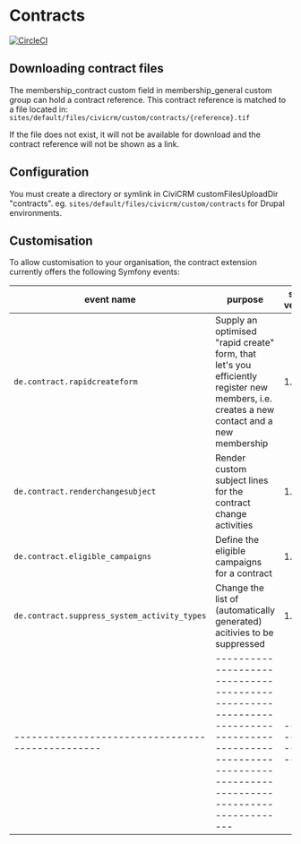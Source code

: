 # Contracts

[![CircleCI](https://circleci.com/gh/systopia/de.systopia.contract.svg?style=svg)](https://circleci.com/gh/systopia/de.systopia.contract)

## Downloading contract files

The membership_contract custom field in membership_general custom group can hold
a contract reference. This contract reference is matched to a file located in:
`sites/default/files/civicrm/custom/contracts/{reference}.tif`

If the file does not exist, it will not be available for download and the
contract reference will not be shown as a link.

## Configuration

You must create a directory or symlink in CiviCRM customFilesUploadDir
"contracts". eg. `sites/default/files/civicrm/custom/contracts` for Drupal
environments.


## Customisation

To allow customisation to your organisation, the contract extension currently offers
the following Symfony events:

| event name                                     | purpose                                                                                                                                                 | since version   |
|------------------------------------------------|---------------------------------------------------------------------------------------------------------------------------------------------------------|-----------------|
| ``de.contract.rapidcreateform``                | Supply an optimised "rapid create" form, that let's you efficiently register new members, i.e. creates a new contact and a new membership               | 1.4             |
| ``de.contract.renderchangesubject``            | Render custom subject lines for the contract change activities                                                                                          | 1.4             |
| ``de.contract.eligible_campaigns``             | Define the eligible campaigns for a contract                                                                                                            | 1.4             |
| ``de.contract.suppress_system_activity_types`` | Change the list of (automatically generated) acitivies to be suppressed                                                                                 | 1.4             |
|------------------------------------------------|---------------------------------------------------------------------------------------------------------------------------------------------------------|-----------------|
